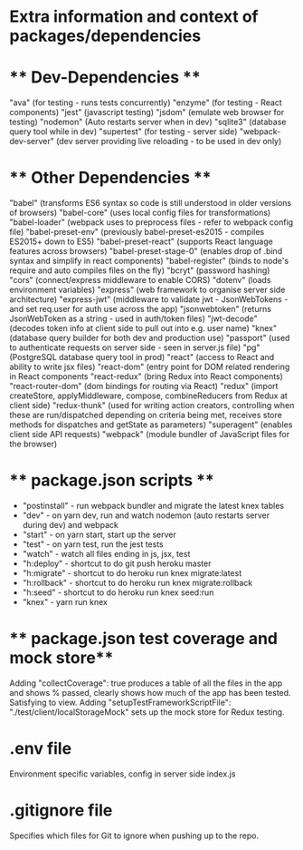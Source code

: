 # Extra information and context of packages/dependencies

# ** Dev-Dependencies **

"ava"  (for testing - runs tests concurrently)
"enzyme" (for testing - React components)
"jest" (javascript testing)
"jsdom" (emulate web browser for testing)
"nodemon" (Auto restarts server when in dev)
"sqlite3" (database query tool while in dev)
"supertest" (for testing - server side)
"webpack-dev-server" (dev server providing live reloading - to be used in dev only)

# ** Other Dependencies **
"babel" (transforms ES6 syntax so code is still understood in older versions of browsers)
"babel-core" (uses local config files for transformations)
"babel-loader" (webpack uses to preprocess files - refer to webpack config file)
"babel-preset-env" (previously babel-preset-es2015 - compiles ES2015+ down to ES5)
"babel-preset-react" (supports React language features across browsers)
"babel-preset-stage-0" (enables drop of .bind syntax and simplify in react components)
"babel-register" (binds to node's require and auto compiles files on the fly)
"bcryt" (password hashing)
"cors" (connect/express middleware to enable CORS)
"dotenv" (loads environment variables)
"express" (web framework to organise server side architecture)
"express-jwt" (middleware to validate jwt - JsonWebTokens - and set req.user for auth use across the app)
"jsonwebtoken" (returns JsonWebToken as a string - used in auth/token files)
"jwt-decode" (decodes token info at client side to pull out into e.g. user name)
"knex" (database query builder for both dev and production use)
"passport" (used to authenticate requests on server side - seen in server.js file)
"pg" (PostgreSQL database query tool in prod)
"react" (access to React and ability to write jsx files)
"react-dom" (entry point for DOM related rendering in React components
"react-redux" (bring Redux into React components)
"react-router-dom" (dom bindings for routing via React)
"redux" (import createStore, applyMiddleware, compose, combineReducers from Redux at client side)
"redux-thunk" (used for writing action creators, controlling when these are run/dispatched depending on criteria being met, receives store methods for dispatches and getState as parameters)
"superagent" (enables client side API requests)
"webpack" (module bundler of JavaScript files for the browser)

# ** package.json scripts **
- "postinstall" - run webpack bundler and migrate the latest knex tables
- "dev" - on yarn dev, run and watch nodemon (auto restarts server during dev) and webpack
- "start" - on yarn start, start up the server
- "test" - on yarn test, run the jest tests
- "watch" - watch all files ending in js, jsx, test
- "h:deploy" - shortcut to do git push heroku master
-  "h:migrate" - shortcut to do heroku run knex migrate:latest
- "h:rollback" - shortcut to do heroku run knex migrate:rollback
- "h:seed" - shortcut to do heroku run knex seed:run
- "knex" - yarn run knex

# ** package.json test coverage and mock store**
Adding "collectCoverage": true produces a table of all the files in the app and shows % passed, clearly shows how much of the app has been tested. Satisfying to view.
Adding "setupTestFrameworkScriptFile": "./test/client/localStorageMock"
sets up the mock store for Redux testing.

# .env file
Environment specific variables, config in server side index.js

# .gitignore file
Specifies which files for Git to ignore when pushing up to the repo.